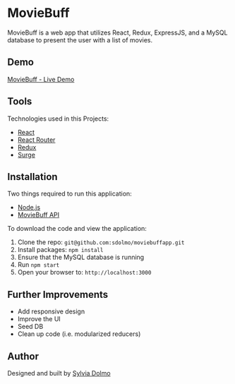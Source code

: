 # MovieBuff

MovieBuff is a web app that utilizes React, Redux, ExpressJS, and a MySQL database to present the user with a list of movies.

## Demo
 
 [MovieBuff - Live Demo](http://movie-buff.surge.sh/movies)

## Tools

Technologies used in this Projects:
  * [React](https://facebook.github.io/react/)
  * [React Router](https://reacttraining.com/react-router/)
  * [Redux](http://redux.js.org/docs/basics/UsageWithReact.html)
  * [Surge](https://surge.sh/help/adding-a-custom-domain)

## Installation

  Two things required to run this application:
   * [Node.js](https://nodejs.org/en/)
   * [MovieBuff API](https://github.com/sdolmo/moviebuff_api)

  To download the code and view the application:

  1. Clone the repo: `git@github.com:sdolmo/moviebuffapp.git`
  2. Install packages: `npm install`
  3. Ensure that the MySQL database is running
  4. Run `npm start`
  5. Open your browser to: `http://localhost:3000`

## Further Improvements

  * Add responsive design
  * Improve the UI
  * Seed DB
  * Clean up code (i.e. modularized reducers)

## Author

  Designed and built by [Sylvia Dolmo](https://twitter.com/SylviaDolmo)
